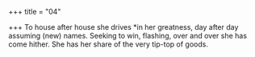 +++
title = "04"

+++
To house after house she drives *in her greatness, day after day assuming  (new) names.
Seeking to win, flashing, over and over she has come hither. She has her  share of the very tip-top of goods.